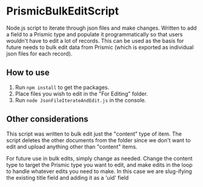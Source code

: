 # PrismicBulkEditScript
 Node.js script to iterate through json files and make changes. Written to add a field to a Prismic type and populate it programmatically so that users wouldn't have to edit a lot of records. This can be used as the basis for future needs to bulk edit data from Prismic (which is exported as individual json files for each record).

 ## How to use
 1. Run ```npm install``` to get the packages.
 2. Place files you wish to edit in the "For Editing" folder. 
 3. Run ```node JsonFileIterateAndEdit.js``` in the console.
   
## Other considerations
This script was written to bulk edit just the "content" type of item. The script deletes the other documents from the folder since we don't want to edit and upload anything other than "content" items. 

For future use in bulk edits, simply change as needed. Change the content type to target the Prismic type you want to edit, and make edits in the loop to handle whatever edits you need to make. In this case we are slug-ifying the existing title field and adding it as a 'uid' field
 
